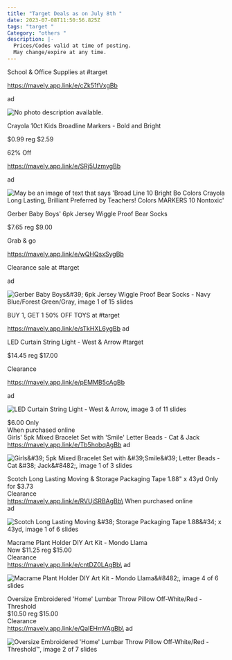 ```yaml
---
title: "Target Deals as on July 8th "
date: 2023-07-08T11:50:56.825Z
tags: "target "
Category: "others "
description: |-
  Prices/Codes valid at time of posting.
  May change/expire at any time.
---
```

<!--StartFragment-->

School & Office Supplies at #target

https://mavely.app.link/e/cZk51fVxgBb

ad

<!--StartFragment-->

![No photo description available.](https://scontent.fccu3-1.fna.fbcdn.net/v/t39.30808-6/358943477_718168390320654_1298270634624409232_n.jpg?_nc_cat=101&ccb=1-7&_nc_sid=5cd70e&_nc_ohc=0ev4Vn6lUCMAX8XQ1OY&_nc_ht=scontent.fccu3-1.fna&oh=00_AfA7gmXUczQVrPdzWKdG5ptF0faiRP3cuEYEAxD7k2x7YA&oe=64AD9D4E)

<!--StartFragment-->

Crayola 10ct Kids Broadline Markers - Bold and Bright

$0.99 reg $2.59

62% Off

https://mavely.app.link/e/SRj5UzmygBb

ad

<!--StartFragment-->

![May be an image of text that says 'Broad Line 10 Bright Bo Colors Crayola Long Lasting, Brilliant Preferred by Teachers! Colors MARKERS 10 Nontoxic'](https://scontent.fccu3-1.fna.fbcdn.net/v/t39.30808-6/358614948_718170916987068_2636993457388218596_n.jpg?stp=dst-jpg_p526x296&_nc_cat=109&ccb=1-7&_nc_sid=5cd70e&_nc_ohc=eLHTsl3WWoUAX_iBtMv&_nc_ht=scontent.fccu3-1.fna&oh=00_AfA2Ogfclol6F64WMm8ZKfUPpjnGsITL6ngjCb6CDUSa4A&oe=64AED6F0)

<!--StartFragment-->

Gerber Baby Boys' 6pk Jersey Wiggle Proof Bear Socks

$7.65 reg $9.00

Grab & go

https://mavely.app.link/e/wQHQsxSygBb

Clearance sale at #target

ad

![Gerber Baby Boys\&#39; 6pk Jersey Wiggle Proof Bear Socks - Navy Blue/Forest Green/Gray, image 1 of 15 slides](https://target.scene7.com/is/image/Target/GUEST_c8977268-4ca8-4dd7-8a73-a61d9a0d0b88?wid=475&hei=475&qlt=80&fmt=webp)

<!--StartFragment-->

BUY 1, GET 1 50% OFF TOYS at #target

https://mavely.app.link/e/sTkHXL6ygBb ad

<!--StartFragment-->

LED Curtain String Light - West & Arrow #target

$14.45 reg $17.00

Clearance

https://mavely.app.link/e/pEMMB5cAgBb

ad

<!--EndFragment-->

![LED Curtain String Light - West & Arrow, image 3 of 11 slides](https://target.scene7.com/is/image/Target/GUEST_2daed74c-ed7d-4adc-a9fb-86a4e8578192?wid=475&hei=475&qlt=80&fmt=webp)

<!--StartFragment-->

$6.00 Only \
When purchased online\
Girls' 5pk Mixed Bracelet Set with 'Smile' Letter Beads - Cat & Jack\
https://mavely.app.link/e/Tb5hobqAgBb ad 





![Girls\&#39; 5pk Mixed Bracelet Set with \&#39;Smile\&#39; Letter Beads - Cat \&#38; Jack\&#8482;, image 1 of 3 slides](https://target.scene7.com/is/image/Target/GUEST_676d1aee-d698-4ab8-a14f-21ae81d5f7be?wid=475&hei=475&qlt=80&fmt=webp)

<!--StartFragment-->

Scotch Long Lasting Moving & Storage Packaging Tape 1.88" x 43yd Only for $3.73\
Clearance\
https://mavely.app.link/e/RVUjSRBAgBb\
When purchased online \
ad 

<!--EndFragment-->

![Scotch Long Lasting Moving \&#38; Storage Packaging Tape 1.88\&#34; x 43yd, image 1 of 6 slides](https://target.scene7.com/is/image/Target/GUEST_5486c0a6-df73-4eb4-89c8-63824ea06ce8?wid=475&hei=475&qlt=80&fmt=webp)

Macrame Plant Holder DIY Art Kit - Mondo Llama\
Now $11.25 reg $15.00\
Clearance \
https://mavely.app.link/e/cntDZ0LAgBb\
ad 

<!--EndFragment-->

![Macrame Plant Holder DIY Art Kit - Mondo Llama\&#8482;, image 4 of 6 slides](https://target.scene7.com/is/image/Target/GUEST_48ae3a45-30a7-49e7-bd0f-8fb2d8f08a36?wid=475&hei=475&qlt=80&fmt=webp)

<!--StartFragment-->

Oversize Embroidered 'Home' Lumbar Throw Pillow Off-White/Red - Threshold\
$10.50 reg $15.00\
Clearance\
https://mavely.app.link/e/QalEHmVAgBb\
ad 

<!--EndFragment-->

![Oversize Embroidered 'Home' Lumbar Throw Pillow Off-White/Red - Threshold™, image 2 of 7 slides](https://target.scene7.com/is/image/Target/GUEST_4dd4c994-2327-4c3d-a9b9-915a748b7be5?wid=475&hei=475&qlt=80&fmt=webp)

<!--EndFragment-->